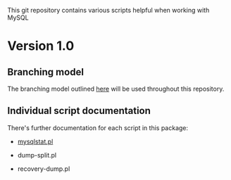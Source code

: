 This git repository contains various scripts helpful when working with MySQL

# Version 1.0 #

## Branching model ##

The branching model outlined [here](http://nvie.com/posts/a-successful-git-branching-model/) will be used throughout this repository.

## Individual script documentation ##

There's further documentation for each script in this package:

* [mysqlstat.pl](/mysqlstat.pl)

* dump-split.pl

* recovery-dump.pl
